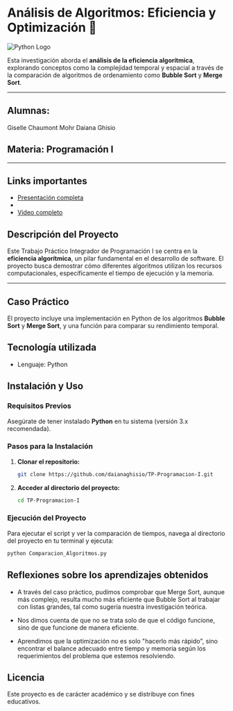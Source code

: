 # Análisis de Algoritmos: Eficiencia y Optimización 🚀

![Python Logo](https://img.shields.io/badge/Python-3776AB?style=for-the-badge&logo=python&logoColor=white)

Esta investigación aborda el **análisis de la eficiencia algorítmica**, 
explorando conceptos como la complejidad temporal y espacial a través de la comparación de algoritmos de ordenamiento como **Bubble Sort** y **Merge Sort**.

---

## Alumnas:
Giselle Chaumont Mohr 
Daiana Ghisio 

## Materia: Programación I 

---


## Links importantes
- [Presentación completa](https://www.canva.com/design/DAGpzNIN9kw/Hi_Bu2Lj6mKubDnLleG93A/view?utm_content=DAGpzNIN9kw&utm_campaign=designshare&utm_medium=link2&utm_source=uniquelinks&utlId=h7912061800)
- 
- [Video completo](https://youtu.be/Z1uCNgTEqL8)



## Descripción del Proyecto

Este Trabajo Práctico Integrador de Programación I se centra en la **eficiencia algorítmica**, un pilar fundamental en el desarrollo de software. 
El proyecto busca demostrar cómo diferentes algoritmos utilizan los recursos computacionales, específicamente el tiempo de ejecución y la memoria.

---

## Caso Práctico

El proyecto incluye una implementación en Python de los algoritmos **Bubble Sort** y **Merge Sort**, y una función para comparar su rendimiento temporal.

## Tecnología utilizada
- Lenguaje: Python

## Instalación y Uso

### Requisitos Previos

Asegúrate de tener instalado **Python** en tu sistema (versión 3.x recomendada).

### Pasos para la Instalación

1.  **Clonar el repositorio:**
    ```bash
    git clone https://github.com/daianaghisio/TP-Programacion-I.git
    ```
2.  **Acceder al directorio del proyecto:**
    ```bash
    cd TP-Programacion-I
    ```

### Ejecución del Proyecto

Para ejecutar el script y ver la comparación de tiempos, navega al directorio del proyecto en tu terminal y ejecuta:

```bash
python Comparacion_Algoritmos.py
  ```

## Reflexiones sobre los aprendizajes obtenidos

-  A través del caso práctico, pudimos comprobar que Merge Sort, aunque más complejo, resulta mucho más eficiente que Bubble Sort al trabajar con listas grandes, tal como sugería nuestra investigación teórica.

- Nos dimos cuenta de que no se trata solo de que el código funcione, sino de que funcione de manera eficiente.

- Aprendimos que la optimización no es solo "hacerlo más rápido", sino encontrar el balance adecuado entre tiempo y memoria según los requerimientos del problema que estemos resolviendo.


## Licencia

Este proyecto es de carácter académico y se distribuye con fines educativos.



